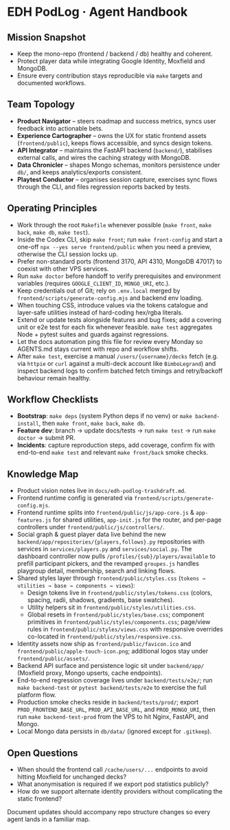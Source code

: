 # EDH PodLog · Agent Handbook

## Mission Snapshot
- Keep the mono-repo (frontend / backend / db) healthy and coherent.
- Protect player data while integrating Google Identity, Moxfield and MongoDB.
- Ensure every contribution stays reproducible via `make` targets and documented workflows.

## Team Topology
- **Product Navigator** – steers roadmap and success metrics, syncs user feedback into actionable bets.
- **Experience Cartographer** – owns the UX for static frontend assets (`frontend/public`), keeps flows accessible, and syncs design tokens.
- **API Integrator** – maintains the FastAPI backend (`backend/`), stabilises external calls, and wires the caching strategy with MongoDB.
- **Data Chronicler** – shapes Mongo schemas, monitors persistence under `db/`, and keeps analytics/exports consistent.
- **Playtest Conductor** – organises session capture, exercises sync flows through the CLI, and files regression reports backed by tests.

## Operating Principles
- Work through the root `Makefile` whenever possible (`make front`, `make back`, `make db`, `make test`).
- Inside the Codex CLI, skip `make front`; run `make front-config` and start a one-off `npx --yes serve frontend/public` when you need a preview, otherwise the CLI session locks up.
- Prefer non-standard ports (frontend 3170, API 4310, MongoDB 47017) to coexist with other VPS services.
- Run `make doctor` before handoff to verify prerequisites and environment variables (requires `GOOGLE_CLIENT_ID`, `MONGO_URI`, etc.).
- Keep credentials out of Git; rely on `.env.local` merged by `frontend/scripts/generate-config.mjs` and backend env loading.
- When touching CSS, introduce values via the tokens catalogue and layer-safe utilities instead of hard-coding hex/rgba literals.
- Extend or update tests alongside features and bug fixes; add a covering unit or e2e test for each fix whenever feasible. `make test` aggregates Node + pytest suites and guards against regressions.
- Let the docs automation ping this file for review every Monday so AGENTS.md stays current with repo and workflow shifts.
- After `make test`, exercise a manual `/users/{username}/decks` fetch (e.g. via `httpie` or `curl` against a multi-deck account like `BimboLegrand`) and inspect backend logs to confirm batched fetch timings and retry/backoff behaviour remain healthy.

## Workflow Checklists
- **Bootstrap**: `make deps` (system Python deps if no venv) or `make backend-install`, then `make front`, `make back`, `make db`.
- **Feature dev**: branch → update docs/tests → run `make test` → run `make doctor` → submit PR.
- **Incidents**: capture reproduction steps, add coverage, confirm fix with end-to-end `make test` and relevant `make front/back` smoke checks.

## Knowledge Map
- Product vision notes live in `docs/edh-podlog-trashdraft.md`.
- Frontend runtime config is generated via `frontend/scripts/generate-config.mjs`.
- Frontend runtime splits into `frontend/public/js/app-core.js` & `app-features.js` for shared utilities, `app-init.js` for the router, and per-page controllers under `frontend/public/js/controllers/`.
- Social graph & guest player data live behind the new `backend/app/repositories/{players,follows}.py` repositories with services in `services/players.py` and `services/social.py`. The dashboard controller now pulls `/profiles/{sub}/players/available` to prefill participant pickers, and the revamped `groupes.js` handles playgroup detail, membership, search and linking flows.
- Shared styles layer through `frontend/public/styles.css` (`tokens → utilities → base → components → views`):
  - Design tokens live in `frontend/public/styles/tokens.css` (colors, spacing, radii, shadows, gradients, base swatches).
  - Utility helpers sit in `frontend/public/styles/utilities.css`.
  - Global resets in `frontend/public/styles/base.css`; component primitives in `frontend/public/styles/components.css`; page/view rules in `frontend/public/styles/views.css` with responsive overrides co-located in `frontend/public/styles/responsive.css`.
- Identity assets now ship as `frontend/public/favicon.ico` and `frontend/public/apple-touch-icon.png`; additional logos stay under `frontend/public/assets/`.
- Backend API surface and persistence logic sit under `backend/app/` (Moxfield proxy, Mongo upserts, cache endpoints).
- End-to-end regression coverage lives under `backend/tests/e2e/`; run `make backend-test` or `pytest backend/tests/e2e` to exercise the full platform flow.
- Production smoke checks reside in `backend/tests/prod/`; export `PROD_FRONTEND_BASE_URL`, `PROD_API_BASE_URL`, and `PROD_MONGO_URI`, then run `make backend-test-prod` from the VPS to hit Nginx, FastAPI, and Mongo.
- Local Mongo data persists in `db/data/` (ignored except for `.gitkeep`).

## Open Questions
- When should the frontend call `/cache/users/...` endpoints to avoid hitting Moxfield for unchanged decks?
- What anonymisation is required if we export pod statistics publicly?
- How do we support alternate identity providers without complicating the static frontend?

Document updates should accompany repo structure changes so every agent lands in a familiar map.
